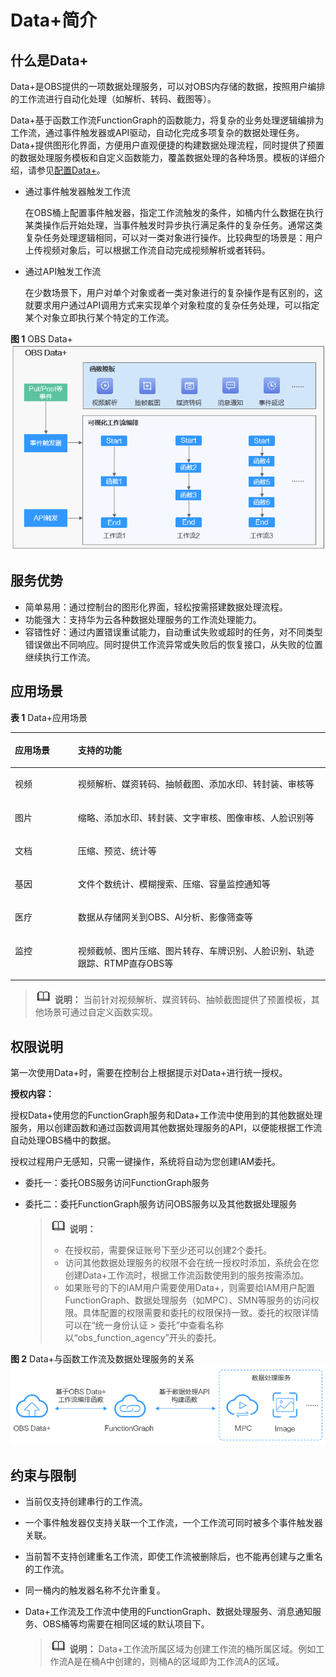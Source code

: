 # Data+简介<a name="obs_03_0352"></a>

## 什么是Data+<a name="section137608564386"></a>

Data+是OBS提供的一项数据处理服务，可以对OBS内存储的数据，按照用户编排的工作流进行自动化处理（如解析、转码、截图等）。

Data+基于函数工作流FunctionGraph的函数能力，将复杂的业务处理逻辑编排为工作流，通过事件触发器或API驱动，自动化完成多项复杂的数据处理任务。Data+提供图形化界面，方便用户直观便捷的构建数据处理流程，同时提供了预置的数据处理服务模板和自定义函数能力，覆盖数据处理的各种场景。模板的详细介绍，请参见[配置Data+](配置Data+.md)。

-   通过事件触发器触发工作流

    在OBS桶上配置事件触发器，指定工作流触发的条件，如桶内什么数据在执行某类操作后开始处理，当事件触发时异步执行满足条件的复杂任务。通常这类复杂任务处理逻辑相同，可以对一类对象进行操作。比较典型的场景是：用户上传视频对象后，可以根据工作流自动完成视频解析或者转码。

-   通过API触发工作流

    在少数场景下，用户对单个对象或者一类对象进行的复杂操作是有区别的，这就要求用户通过API调用方式来实现单个对象粒度的复杂任务处理，可以指定某个对象立即执行某个特定的工作流。


**图 1**  OBS Data+<a name="fig42171324122617"></a>  
![](figures/OBS-Data+.png "OBS-Data+")

## 服务优势<a name="section82020231717"></a>

-   简单易用：通过控制台的图形化界面，轻松按需搭建数据处理流程。
-   功能强大：支持华为云各种数据处理服务的工作流处理能力。
-   容错性好：通过内置错误重试能力，自动重试失败或超时的任务，对不同类型错误做出不同响应。同时提供工作流异常或失败后的恢复接口，从失败的位置继续执行工作流。

## 应用场景<a name="section19871121981713"></a>

**表 1**  Data+应用场景

<a name="table68668190438"></a>
<table><thead align="left"><tr id="row986612197431"><th class="cellrowborder" valign="top" width="20%" id="mcps1.2.3.1.1"><p id="p1886641918435"><a name="p1886641918435"></a><a name="p1886641918435"></a>应用场景</p>
</th>
<th class="cellrowborder" valign="top" width="80%" id="mcps1.2.3.1.2"><p id="p138660198435"><a name="p138660198435"></a><a name="p138660198435"></a>支持的功能</p>
</th>
</tr>
</thead>
<tbody><tr id="row11866151915435"><td class="cellrowborder" valign="top" width="20%" headers="mcps1.2.3.1.1 "><p id="p17866719194313"><a name="p17866719194313"></a><a name="p17866719194313"></a>视频</p>
</td>
<td class="cellrowborder" valign="top" width="80%" headers="mcps1.2.3.1.2 "><p id="p14866181914314"><a name="p14866181914314"></a><a name="p14866181914314"></a>视频解析、媒资转码、抽帧截图、添加水印、转封装、审核等</p>
</td>
</tr>
<tr id="row188661019174316"><td class="cellrowborder" valign="top" width="20%" headers="mcps1.2.3.1.1 "><p id="p1386621916434"><a name="p1386621916434"></a><a name="p1386621916434"></a>图片</p>
</td>
<td class="cellrowborder" valign="top" width="80%" headers="mcps1.2.3.1.2 "><p id="p168661919134315"><a name="p168661919134315"></a><a name="p168661919134315"></a>缩略、添加水印、转封装、文字审核、图像审核、人脸识别等</p>
</td>
</tr>
<tr id="row5866519174317"><td class="cellrowborder" valign="top" width="20%" headers="mcps1.2.3.1.1 "><p id="p18669197435"><a name="p18669197435"></a><a name="p18669197435"></a>文档</p>
</td>
<td class="cellrowborder" valign="top" width="80%" headers="mcps1.2.3.1.2 "><p id="p11866219194314"><a name="p11866219194314"></a><a name="p11866219194314"></a>压缩、预览、统计等</p>
</td>
</tr>
<tr id="row1386681913436"><td class="cellrowborder" valign="top" width="20%" headers="mcps1.2.3.1.1 "><p id="p3866171994311"><a name="p3866171994311"></a><a name="p3866171994311"></a>基因</p>
</td>
<td class="cellrowborder" valign="top" width="80%" headers="mcps1.2.3.1.2 "><p id="p10866219114311"><a name="p10866219114311"></a><a name="p10866219114311"></a>文件个数统计、模糊搜索、压缩、容量监控通知等</p>
</td>
</tr>
<tr id="row686611920434"><td class="cellrowborder" valign="top" width="20%" headers="mcps1.2.3.1.1 "><p id="p16866151914435"><a name="p16866151914435"></a><a name="p16866151914435"></a>医疗</p>
</td>
<td class="cellrowborder" valign="top" width="80%" headers="mcps1.2.3.1.2 "><p id="p486661934319"><a name="p486661934319"></a><a name="p486661934319"></a>数据从存储网关到OBS、AI分析、影像筛查等</p>
</td>
</tr>
<tr id="row11866819204313"><td class="cellrowborder" valign="top" width="20%" headers="mcps1.2.3.1.1 "><p id="p1686601954317"><a name="p1686601954317"></a><a name="p1686601954317"></a>监控</p>
</td>
<td class="cellrowborder" valign="top" width="80%" headers="mcps1.2.3.1.2 "><p id="p178661419164313"><a name="p178661419164313"></a><a name="p178661419164313"></a>视频截帧、图片压缩、图片转存、车牌识别、人脸识别、轨迹跟踪、RTMP直存OBS等</p>
</td>
</tr>
</tbody>
</table>

>![](public_sys-resources/icon-note.gif) **说明：** 
>当前针对视频解析、媒资转码、抽帧截图提供了预置模板，其他场景可通过自定义函数实现。

## 权限说明<a name="section1611520389420"></a>

第一次使用Data+时，需要在控制台上根据提示对Data+进行统一授权。

**授权内容：**

授权Data+使用您的FunctionGraph服务和Data+工作流中使用到的其他数据处理服务，用以创建函数和通过函数调用其他数据处理服务的API，以便能根据工作流自动处理OBS桶中的数据。

授权过程用户无感知，只需一键操作，系统将自动为您创建IAM委托。

-   委托一：委托OBS服务访问FunctionGraph服务
-   委托二：委托FunctionGraph服务访问OBS服务以及其他数据处理服务

    >![](public_sys-resources/icon-note.gif) **说明：** 
    >-   在授权前，需要保证账号下至少还可以创建2个委托。
    >-   访问其他数据处理服务的权限不会在统一授权时添加，系统会在您创建Data+工作流时，根据工作流函数使用到的服务按需添加。
    >-   如果账号的下的IAM用户需要使用Data+，则需要给IAM用户配置FunctionGraph、数据处理服务（如MPC）、SMN等服务的访问权限。具体配置的权限需要和委托的权限保持一致。委托的权限详情可以在“统一身份认证 \> 委托”中查看名称以“obs\_function\_agency”开头的委托。


**图 2**  Data+与函数工作流及数据处理服务的关系<a name="fig6608989334"></a>  
![](figures/Data+与函数工作流及数据处理服务的关系.png "Data+与函数工作流及数据处理服务的关系")

## 约束与限制<a name="section132518418211"></a>

-   当前仅支持创建串行的工作流。
-   一个事件触发器仅支持关联一个工作流，一个工作流可同时被多个事件触发器关联。
-   当前暂不支持创建重名工作流，即使工作流被删除后，也不能再创建与之重名的工作流。
-   同一桶内的触发器名称不允许重复。
-   Data+工作流及工作流中使用的FunctionGraph、数据处理服务、消息通知服务、OBS桶等均需要在相同区域的默认项目下。

    >![](public_sys-resources/icon-note.gif) **说明：** 
    >Data+工作流所属区域为创建工作流的桶所属区域。例如工作流A是在桶A中创建的，则桶A的区域即为工作流A的区域。


